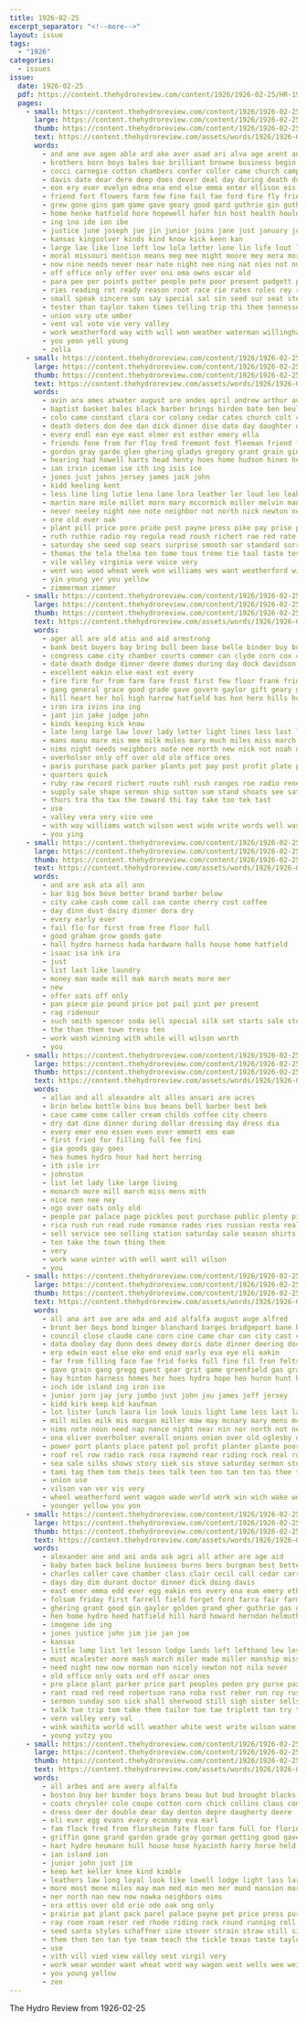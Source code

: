 ```yaml
---
title: 1926-02-25
excerpt_separator: "<!--more-->"
layout: issue
tags:
  - "1926"
categories:
  - issues
issue:
  date: 1926-02-25
  pdf: https://content.thehydroreview.com/content/1926/1926-02-25/HR-1926-02-25.pdf
  pages:
    - small: https://content.thehydroreview.com/content/1926/1926-02-25/small/HR-1926-02-25-01.jpg
      large: https://content.thehydroreview.com/content/1926/1926-02-25/large/HR-1926-02-25-01.jpg
      thumb: https://content.thehydroreview.com/content/1926/1926-02-25/thumbnails/HR-1926-02-25-01.jpg
      text: https://content.thehydroreview.com/assets/words/1926/1926-02-25/HR-1926-02-25-01.txt
      words:
        - and ane ave agen able ard ake aver asad ari alva age arent ana ago arber are all anda
        - brothers born boys bales bar brilliant browne business begin body ball began burgess basket bist band but bay byars bring been ban brought bennie best better berg bro barber byron both benton bridgeport bills
        - cocci carnegie cotton chambers confer coller came church campbell center cedar chamber cone cobb can colo carruth college court con citizen chiara collins come coy carl canyon cash canton county clinton camp cena clarence clerk card class colorado child carter cast chee celia cay count city
        - davis date dear dere deep does dever deal day during death dune dos doing dou dae dun dec december daughter deputy drilling drew demand dale days
        - eon ery ever evelyn edna ena end else emma enter ellison eis every even eash
        - friend fort flowers farm few fine fail fae ford fire fly frie fall fon from farmer fam fee far forget full figures fath fram fish fil friday for fed free friends first forbes
        - grew gone gins gam game gave geary good gard guthrie gin guthrey grown ghost glad gens grand gen george
        - home henke hatfield hore hopewell hafer hin host health hould homer her hae husband hot hey how hand happy hope has had heal hold hus ham hinton high hie hopes him heed hone hee half hydro held hundred heir
        - ing ino ide ion ibe
        - justice june joseph jue jin junior joins jane just january jon jan
        - kansas kingsolver kinds kind know kick keen kan
        - large lae like line left low lola letter lone lin life lout less last land loge lose lincoln loyal lit lack lever lup lawn later lee lady loss long lines
        - moral missouri mention means meg mee might moore mey mera more man many miss market march mickey mares miles men morning mies morgan made mills mary much most mission monday meth mound mon
        - now nine needs never near nate night nee ning nat nies not numbers news new neighbor
        - off office only offer over oni oma owns oscar old
        - para pee per points potter people pete poor present padgett part past public porter prairie point peat prate page poh pees plant paper pan pope pleasant piersol paylor price pound pot pool pai patti pene pair pare phe pele
        - ries reading rot ready reason root race rie rates roles rey riven robert reine records ree record read radio ray round res roy roads reno
        - small speak sincere son say special sal sin seed sur seat steck sunday she soon soe sale staple shanks sas saturday sense street seen sam sande salary second sweet stroke sue stover still shia sorrow short slee star seling schools set stroud such selling sons sermon store said save supon sunda sad state see samu seas six saw samuel
        - tester than taylor taken times telling trip thi them tennessee the tory tourney tyre toa tae talent thyng town test treat ton thomas thet talk tra then tal thor trom tha thie team ten tee tie treas tex tur till take
        - union usry ute umber
        - vent val vote vie very valley
        - work weatherford way with will won weather waterman willingham web wil worth while wilson was weeks winner washita well wife warde warm week wells watch winter west why welcome worst wonder word went
        - you yeon yell young
        - zella
    - small: https://content.thehydroreview.com/content/1926/1926-02-25/small/HR-1926-02-25-02.jpg
      large: https://content.thehydroreview.com/content/1926/1926-02-25/large/HR-1926-02-25-02.jpg
      thumb: https://content.thehydroreview.com/content/1926/1926-02-25/thumbnails/HR-1926-02-25-02.jpg
      text: https://content.thehydroreview.com/assets/words/1926/1926-02-25/HR-1926-02-25-02.txt
      words:
        - avin ara ames atwater august are andes april andrew arthur aud ane alva aber alin anna appleman and ake aid
        - baptist basket bales black barber brings birden bate ben beulah barrett bay benger bollinger bran bowland bitter bank business binder ball big bristow blum been best boston bert
        - colo came constant clara cor colony cedar cates church colt cable crosswhite call conte collas cross clerk cotton car credit cua
        - death deters don dee dan dick dinner dise date day daughter dag
        - every endl ean eye east elmer est esther emery ella
        - friends fone from for floy fred fremont fost fleeman friend fresh frank friday farm full folsom friesen fand fast fulton foreman filling fin
        - gordon gray garde glen ghering gladys gregory grant grain gin grate gil gave guy gora given garden german
        - hearing had howell harts head henty hoes home hudson hines heard hopewell herin hinton harness hay him hobbs hersh herndon har hones hee henry hydro hue her hern horse hanks hayes high harrow
        - ian irvin iceman ise ith ing isis ice
        - jones just johns jersey james jack john
        - kidd keeling kent
        - less line ling lutie lena lane lora leather ler loud leo leah let lynch lister lad lone lasater live lara lasley little
        - martin mare mile millet morn mary mccormick miller melvin man magnolia moline mares miles milk monday means miss mill march model mauer
        - never neeley night nee note neighbor not north nick newton near
        - ore old over oak
        - plant pill price pore pride post payne press pike pay prise pone part pees public por pee perfect people present
        - ruth ruthie radio roy regula read roush richert rae red rate row
        - saturday she seed sop sears surprise smooth sar standard sorrel scott susie shed see school serie station spain stover show sun speaker sara samay sin sale sunda set sham sare seifert six son speedy service south smith sais sell sen sunday sal
        - thomas the tela thelma ten tome tous treme tie taal taste test
        - vile valley virginia vere voice very
        - went was wood wheat week won williams wes want weatherford willard washita with wal west wife wire will while
        - yin young yer you yellow
        - zimmerman zimmer
    - small: https://content.thehydroreview.com/content/1926/1926-02-25/small/HR-1926-02-25-03.jpg
      large: https://content.thehydroreview.com/content/1926/1926-02-25/large/HR-1926-02-25-03.jpg
      thumb: https://content.thehydroreview.com/content/1926/1926-02-25/thumbnails/HR-1926-02-25-03.jpg
      text: https://content.thehydroreview.com/assets/words/1926/1926-02-25/HR-1926-02-25-03.txt
      words:
        - ager all are ald atis and aid armstrong
        - bank best buyers bay bring bull been base belle binder buy board bob black big bil ball boys buck boo boschert bills bradley
        - congress came city chamber courts commer can clyde corn cox case claud clock clerk cream chronic class cost cry cold cattle count come comes creagh crea colebank company cash
        - date death dodge dinner deere domes during day dock davidson
        - excellent eakin else east est every
        - fire firm for from farm fare frost first few floor frank friday
        - gang general grace good grade gave govern gaylor gift geary gordon games glance gray grief game george glass
        - hill heart her hol high harrow hatfield has hon hero hills hour husbands hinton harry hamond held hardware how harness hodgson hor head hee ham heads hereford home hydro horse
        - iron ira ivins ina ing
        - jant jin jake judge john
        - kinds keeping kick know
        - late long large law lover lady letter light lines less last luck lincoln lacie lunch let low lap labor lis liberal
        - mans manu mare mis mee milk mules mary much miles miss march miller med mile mcnary mixer marl mite must mont materia members man mass money made most many mansell
        - nims night needs neighbors note nee north new nick not noah now
        - overholser only off over old ole office ores
        - paris purchase pack parker plants pot pay post profit plate plant primrose place per price pleasure portland perle plys por public president plaster peg plasters
        - quarters quick
        - ruby raw record richert route ruhl rush ranges roe radio renee royal res
        - supply sale shape sermon ship sutton sum stand shoats see saturday sch steph sean such single simpler show stock season solid shropshire samuel surprise stover state song standing springs seen span schrader scott shower sunday sales store sister sup sell small star
        - thurs tra tha tax the toward thi tay take too tek tast
        - use
        - valley vera very vice vee
        - with way williams watch wilson west wide write words well was washita weatherford water wall work wells week world wils will wesley worlds
        - you ying
    - small: https://content.thehydroreview.com/content/1926/1926-02-25/small/HR-1926-02-25-04.jpg
      large: https://content.thehydroreview.com/content/1926/1926-02-25/large/HR-1926-02-25-04.jpg
      thumb: https://content.thehydroreview.com/content/1926/1926-02-25/thumbnails/HR-1926-02-25-04.jpg
      text: https://content.thehydroreview.com/assets/words/1926/1926-02-25/HR-1926-02-25-04.txt
      words:
        - and are ask ata all ann
        - bar big box bove better brand barber below
        - city cake cash come call can conte cherry cost coffee
        - day dinn dust dairy dinner dora dry
        - every early ever
        - fail flo for first from free floor full
        - good graham grow goods gate
        - hall hydro harness hada hardware halls house home hatfield
        - isaac isa ink ira
        - just
        - list last like laundry
        - money man made mill mak march meats more mer
        - new
        - offer oats off only
        - pan piece pie pound price pot pail pint per present
        - rag ridenour
        - such smith spencer soda sell special silk set starts sale store see shoe
        - the than them town tress ten
        - work wash winning with while will wilson worth
        - you
    - small: https://content.thehydroreview.com/content/1926/1926-02-25/small/HR-1926-02-25-05.jpg
      large: https://content.thehydroreview.com/content/1926/1926-02-25/large/HR-1926-02-25-05.jpg
      thumb: https://content.thehydroreview.com/content/1926/1926-02-25/thumbnails/HR-1926-02-25-05.jpg
      text: https://content.thehydroreview.com/assets/words/1926/1926-02-25/HR-1926-02-25-05.txt
      words:
        - allan and all alexandre alt alles ansari are acres
        - brin below bottle bins bus beans bell barber best bek
        - case came come caller cream childs coffee city cheers
        - dry dat dine dinner during dollar dressing day dress dia
        - every emer eno essen even ever emmett ems eam
        - first fried for filling full fee fini
        - gia goods gay goes
        - hea humes hydro hour had hort herring
        - ith isle irr
        - johnston
        - list let lady like large living
        - monarch more mill march miss mens mith
        - nice nen nee ney
        - ogo over oats only old
        - people par palace page pickles post purchase public plenty pint pols perse pera
        - rica rush run read rude romance rades ries russian resta real
        - sell service seo selling station saturday sale season shirts spring sas sabre seen san sites she sunny styles sop sat sharp special show standard
        - ten take the town thing them
        - very
        - work wane winter with well want will wilson
        - you
    - small: https://content.thehydroreview.com/content/1926/1926-02-25/small/HR-1926-02-25-06.jpg
      large: https://content.thehydroreview.com/content/1926/1926-02-25/large/HR-1926-02-25-06.jpg
      thumb: https://content.thehydroreview.com/content/1926/1926-02-25/thumbnails/HR-1926-02-25-06.jpg
      text: https://content.thehydroreview.com/assets/words/1926/1926-02-25/HR-1926-02-25-06.txt
      words:
        - all ana art ave are ada and aid alfalfa august auge alfred
        - brunt ber boys bond binger blanchard barges bridgeport bane bethel binder bottom branson black butter bem but best bulk brother bath bin blue baptist blakely bales bob been bach brown business burkhalter betty blind bryan
        - council close claude cane corn cine came char can city cast cook cost clinton collier champion call class chairs church coats cope callison cotton county car chapel cash compson cream con collet clerk
        - data dooley day dunn dees dewey doris date dinner deering dockery das dorso der double deen dresser doing down drill dames dise duncan dress
        - erp edwin east else eke end enid early eva eye eli eakin
        - far from filling face fae frid forks full fine fil fron felts friday for first fresh folks fee frank fork farm freshman
        - gave grain gang gregg guest gear grit game greenfield gas grays good goods gon grace garden gentle given grinder gut galloway
        - hay hinton harness homes her hoes hydro hope heo huron hunt hukill halt hopewell hose how half heine hawn herndon hampton horse hell head hori homer harrow home hon has him haas high hancock hard hitch house
        - inch ide island ing iron ise
        - junior jorn jay jury jumbo just john jou james jeff jersey
        - kidd kirk keep kid kaufman
        - lot lister lunch laura lin look louis light lame less last land lead lemon leather left lolo lon lass long
        - mill miles milk mis morgan miller maw may mcnary mary mens mccormick man many maize morning mules men mapes mauk monday march mon made mention mower
        - nims note noon need nap nance night near nin nor north not new nidiffer
        - ona oliver overholser overall onions onion over old oglesby otis opal oscar only owes omen
        - power port plants place patent pol profit planter plante poor peters pump peden pace pearl pure pet part pooler per pack pipe pop poage plant president pring public pro porter plenty push pleasant
        - roof rel row radio rack rosa raymond rear riding rock real road rake ret ready rich red rope ridge rey
        - sea sale silks shows story siek sis stove saturday sermon store soy she staples short stewart school stockton silk span simon second san scott set sas size self starring single suits smith sun shoats sell sandlin seed see season sur shape spring show spanish subject sipe straight suk smooth simmons shirts sunday south such steel soon station sik senior still stock
        - tami tag them tom theis tees talk teen too tan ten tai thee tear tari tank tae tower tine the
        - union use
        - vilson van ver vis very
        - wheel weatherford went wagon wade world work win wich wake wool watch wile wil wood woo wheatland while will working with weeks way want wilson wee white wife window wilt why week was wind witcher waller west wheat won war
        - younger yellow you yon
    - small: https://content.thehydroreview.com/content/1926/1926-02-25/small/HR-1926-02-25-07.jpg
      large: https://content.thehydroreview.com/content/1926/1926-02-25/large/HR-1926-02-25-07.jpg
      thumb: https://content.thehydroreview.com/content/1926/1926-02-25/thumbnails/HR-1926-02-25-07.jpg
      text: https://content.thehydroreview.com/assets/words/1926/1926-02-25/HR-1926-02-25-07.txt
      words:
        - alexander ane and ani anda ask agri all ather are age aid
        - baby baten back boline business burns bers burgman best better born brown butler brands barca birden bill begin braly buber barber brother bough bright buy bring band
        - charles caller cave chamber class clair cecil call cedar carry caddo chick charlie cane carl caraway company city chas coupe cin collier car came cash
        - days day dim durant doctor dinner dick doing davis
        - east ener emma edd ever egg eakin ens every ena eum emery ethel
        - folsom friday first farrell field forget ford farra fair farm flock fred for frank few finger frida from
        - ghering grant good gin gaylor golden grand gher guthrie gas governor george gray geer greeson geary
        - hen home hydro heed hatfield hill hard howard herndon helmuth hidlebaugh how hand had her herbert handy has house hall hay henry
        - imogene ide ing
        - jones justice john jim jie jan joe
        - kansas
        - little lump list let lesson lodge lands left lefthand lew less longer lewis levi land lie lawter lars long leas law last look
        - must mcalester more mash march miler made miller manship miss mis minister monday men much mcpherson mary masoner mill money morgan model maude matter marion murphy
        - need night new now norman non nicely newton not nila never
        - old office only oats ord off oscar ones
        - pro place plant parker price part peoples peden pry purse paxton perfect pay present pack peer point pare par pitzer
        - rant road red reed robertson rana roba rust reber run roy russell raymond ralph
        - sermon sunday son sick shall sherwood still sigh sister sells sor sam state she smith said strong service school shanks sun saturday search sinclair see show sey station simple stay style
        - talk tue trip tom take them tailor toe tae triplett ton try tell tudor tice times the tani town than taylor thomas tary
        - vern valley very val
        - wink washita world will weather white west write wilson wane warkentin wife was williams with work walter working went week
        - young yutzy you
    - small: https://content.thehydroreview.com/content/1926/1926-02-25/small/HR-1926-02-25-08.jpg
      large: https://content.thehydroreview.com/content/1926/1926-02-25/large/HR-1926-02-25-08.jpg
      thumb: https://content.thehydroreview.com/content/1926/1926-02-25/thumbnails/HR-1926-02-25-08.jpg
      text: https://content.thehydroreview.com/assets/words/1926/1926-02-25/HR-1926-02-25-08.txt
      words:
        - all arbes and are avery alfalfa
        - boston buy ber binder boys brans beau but bud brought blacks bill bea blend bottom bright bloom bob been burner braly best
        - coats chrysler cole coupe cotton corn chick collins claus comes coy camp canna clements christmas company clinton come
        - dress deer der double dear day denton depre daugherty deere
        - eli ever egg evans every economy eva earl
        - fam flock fred from florsheim fate floor farm full for florida frost friendly finer finder floyd farms few found
        - griffin gone grand garden grade gray gorman getting good gave guthrie george
        - hart hydro heumann hull house hose hyacinth harry horse held has hole heger home hang hatch herndon hamilton heaven howard her hollister
        - ian island ion
        - junior john just jim
        - keep ket keller knee kind kimble
        - leathers law long loyal look like lowell lodge light lass lare lines likes last
        - more most mene miles may man med min men mer mund mansion marble milo mare mor mens marx mahood mile moore menary mollie mey miss mares
        - ner north nan new now nowka neighbors nims
        - ora ottis over old orie ode oak ong only
        - prairie pat plant pack parel palace payne pet price press pure place pleas pump poage peo per par
        - ray room roam resor red rhode riding rock round running roll ready rent reber range ramie royal
        - seed santa styles schaffner sine stover strain straw still size sale see simple smith suit setting sell style swell shoulders such sense stove store she surprise school snapper stapler sudan stetson sup suits summer standard simpson sister shirts spring
        - them then ten tan tye team teach the tickle texas taste taylor toom thompson ties
        - use
        - vith vill vied view valley vest virgil very
        - work wear wonder want wheat word way wagon west wells wee weight week was white will weatherford with willow wearing wears wide
        - you young yellow
        - zen
---
```


The Hydro Review from 1926-02-25

<!--more-->

